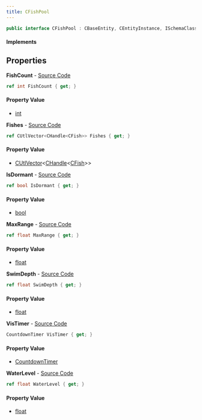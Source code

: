 ```yaml
---
title: CFishPool
---
```


```csharp
public interface CFishPool : CBaseEntity, CEntityInstance, ISchemaClass<CEntityInstance>, ISchemaClass<CBaseEntity>, ISchemaClass<CFishPool>, ISchemaField, ISchemaClass, INativeHandle
```

#### Implements

## Properties

**FishCount** - [Source Code](https://github.com/swiftly-solution/swiftlys2/blob/master/managed/src/SwiftlyS2.Generated/Schemas/Interfaces/CFishPool.cs#L16)

```csharp
ref int FishCount { get; }
```

#### Property Value

- [int](https://learn.microsoft.com/dotnet/api/system.int32)

**Fishes** - [Source Code](https://github.com/swiftly-solution/swiftlys2/blob/master/managed/src/SwiftlyS2.Generated/Schemas/Interfaces/CFishPool.cs#L26)

```csharp
ref CUtlVector<CHandle<CFish>> Fishes { get; }
```

#### Property Value

- [CUtlVector](/docs/api/shared/natives/cutlvector-1)<[CHandle](/docs/api/shared/natives/chandle-1)<[CFish](/docs/api/shared/schemadefinitions/cfish)>>

**IsDormant** - [Source Code](https://github.com/swiftly-solution/swiftlys2/blob/master/managed/src/SwiftlyS2.Generated/Schemas/Interfaces/CFishPool.cs#L24)

```csharp
ref bool IsDormant { get; }
```

#### Property Value

- [bool](https://learn.microsoft.com/dotnet/api/system.boolean)

**MaxRange** - [Source Code](https://github.com/swiftly-solution/swiftlys2/blob/master/managed/src/SwiftlyS2.Generated/Schemas/Interfaces/CFishPool.cs#L18)

```csharp
ref float MaxRange { get; }
```

#### Property Value

- [float](https://learn.microsoft.com/dotnet/api/system.single)

**SwimDepth** - [Source Code](https://github.com/swiftly-solution/swiftlys2/blob/master/managed/src/SwiftlyS2.Generated/Schemas/Interfaces/CFishPool.cs#L20)

```csharp
ref float SwimDepth { get; }
```

#### Property Value

- [float](https://learn.microsoft.com/dotnet/api/system.single)

**VisTimer** - [Source Code](https://github.com/swiftly-solution/swiftlys2/blob/master/managed/src/SwiftlyS2.Generated/Schemas/Interfaces/CFishPool.cs#L28)

```csharp
CountdownTimer VisTimer { get; }
```

#### Property Value

- [CountdownTimer](/docs/api/shared/schemadefinitions/countdowntimer)

**WaterLevel** - [Source Code](https://github.com/swiftly-solution/swiftlys2/blob/master/managed/src/SwiftlyS2.Generated/Schemas/Interfaces/CFishPool.cs#L22)

```csharp
ref float WaterLevel { get; }
```

#### Property Value

- [float](https://learn.microsoft.com/dotnet/api/system.single)

